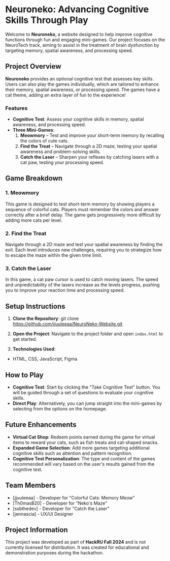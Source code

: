 # Neuroneko: Advancing Cognitive Skills Through Play

Welcome to **Neuroneko**, a website designed to help improve cognitive functions through fun and engaging mini-games. Our project focuses on the NeuroTech track, aiming to assist in the treatment of brain dysfunction by targeting memory, spatial awareness, and processing speed.

## Project Overview

**Neuroneko** provides an optional cognitive test that assesses key skills. Users can also play the games individually, which are tailored to enhance their memory, spatial awareness, or processing speed. The games have a cat theme, adding an extra layer of fun to the experience!

### Features

- **Cognitive Test**: Assess your cognitive skills in memory, spatial awareness, and processing speed.
- **Three Mini-Games**:
  1. **Meowmory** – Test and improve your short-term memory by recalling the colors of cute cats.
  2. **Find the Treat** – Navigate through a 2D maze, testing your spatial awareness and problem-solving skills.
  3. **Catch the Laser** – Sharpen your reflexes by catching lasers with a cat paw, testing your processing speed.

## Game Breakdown

### 1. Meowmory

This game is designed to test short-term memory by showing players a sequence of colorful cats. Players must remember the colors and answer correctly after a brief delay. The game gets progressively more difficult by adding more cats per level.

### 2. Find the Treat

Navigate through a 2D maze and test your spatial awareness by finding the exit. Each level introduces new challenges, requiring you to strategize how to escape the maze within the given time limit.

### 3. Catch the Laser

In this game, a cat paw cursor is used to catch moving lasers. The speed and unpredictability of the lasers increase as the levels progress, pushing you to improve your reaction time and processing speed.

## Setup Instructions

1. **Clone the Repository**:
git clone https://github.com/jjuuleeaa/NeuroNeko-Website.git

2. **Open the Project**:
Navigate to the project folder and open `index.html` to get started.

3. **Technologies Used**:
- HTML, CSS, JavaScript, Figma

## How to Play

- **Cognitive Test**: Start by clicking the "Take Cognitive Test" button. You will be guided through a set of questions to evaluate your cognitive skills.
- **Direct Play**: Alternatively, you can jump straight into the mini-games by selecting from the options on the homepage.

## Future Enhancements

- **Virtual Cat Shop**: Redeem points earned during the game for virtual items to reward your cats, such as fish treats and cat-shaped snacks.
- **Expanded Game Selection**: Add more games targeting additional cognitive skills such as attention and pattern recognition.
- **Cognitive Test Personalization**: The type and content of the games recommended will vary based on the user's results gained from the cognitive test.

## Team Members

- [jjuuleeaa] - Developer for "Colorful Cats: Memory Meow"
- [Th0masB20] - Developer for "Neko's Maze"
- [ssbthedev] - Developer for "Catch the Laser"
- [jennascia] - UX/UI Designer

## Project Information

This project was developed as part of **HackRU Fall 2024** and is not currently licensed for distribution. It was created for educational and demonstration purposes during the hackathon.
